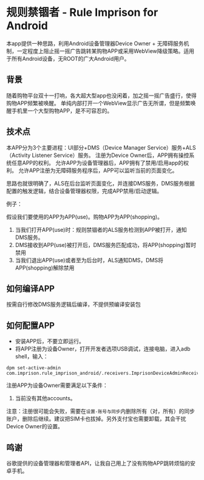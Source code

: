# 规则禁锢者 - Rule Imprison for Android

本app提供一种思路，利用Android设备管理器Device Owner + 无障碍服务机制，一定程度上阻止摇一摇广告跳转某购物APP或采用WebView降级策略。适用于所有Android设备，无ROOT的广大Android用户。

## 背景

随着购物平台双十一打响，各大超大型app也没闲着，加之摇一摇广告盛行，使得购物APP频繁被唤醒。
单纯内部打开一个WebView显示广告无所谓，但是频繁唤醒手机里一个大型购物APP，是不可容忍的。

## 技术点

本APP分为3个主要进程：UI部分+DMS（Device Manager Service）服务+ALS（Activity Listener Service）服务。
注册为Device Owner后，APP拥有操控系统任意APP的权利。
允许APP为设备管理器后，APP拥有了禁用/启用app的权利。
允许APP注册为无障碍服务程序后，APP可以监听当前的页面变化。

思路也就很明确了，ALS在后台监听页面变化，并连接DMS服务，DMS服务根据配置的触发逻辑，结合设备管理器权限，完成APP禁用/启动逻辑。


例子：

假设我们要使用的APP为APP(use)。购物APP为APP(shopping)。

1. 当我们打开APP(use)时：规则禁锢者的ALS服务检测到APP被打开，通知DMS服务。
2. DMS接收到APP(use)被打开后，DMS服务匹配成功，将APP(shopping)暂时禁用
3. 当我们退出APP(use)或者至为后台时，ALS通知DMS，DMS将APP(shopping)解除禁用

## 如何编译APP

按需自行修改DMS服务逻辑后编译，不提供预编译安装包

## 如何配置APP

- 安装APP后，不要立即运行。
- 将APP注册为设备Owner，打开开发者选项USB调试，连接电脑，进入adb shell，输入：
```agsl
dpm set-active-admin com.imprison.rule_imprison_android/.receivers.ImprisonDeviceAdminReceiver
```
注册APP为设备Owner需要满足以下条件：

1. 当前没有其他accounts。

注意：注册很可能会失败，需要在`设置-账号与同步`内删除所有（对，所有）的同步账户，删除后继续。建议把SIM卡也拔掉。另外支付宝也需要卸载，其会干扰Device Owner的设置。

## 鸣谢

谷歌提供的设备管理器和管理者API，让我自己用上了没有购物APP跳转烦恼的安卓手机。